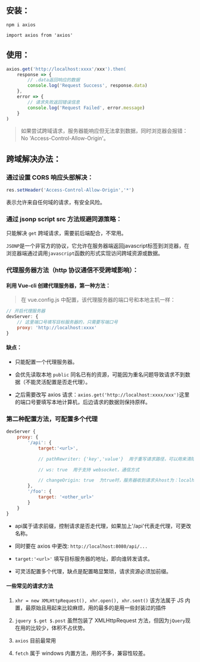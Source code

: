 ## 安装：
`npm i axios`

`import axios from 'axios'`

## 使用：
```js
axios.get('http://localhost:xxxx'/xxx').then(
    response => {
        // .data返回响应的数据
        console.log('Request Success', response.data)
    },
    error => {
        // 请求失败返回错误信息
        console.log('Request Failed', error.message)
    }
)
```
>如果尝试跨域请求，服务器能响应但无法拿到数据，同时浏览器会报错：No 'Access-Control-Allow-Origin'。



## 跨域解决办法：

### 通过设置 CORS 响应头部解决：

```js
res.setHeader('Access-Control-Allow-Origin','*') 
```
表示允许来自任何域的请求，有安全风险。



### 通过 jsonp script src 方法规避同源策略：

只能解决 `get` 跨域请求，需要前后端配合，不常用。

`JSONP`是一个非官方的协议，它允许在服务器端返回javascript标签到浏览器，在浏览器端通过调用`javascript`函数的形式实现访问跨域资源或数据。

### 代理服务器方法（http 协议通信不受跨域影响）：

#### 利用 Vue-cli 创建代理服务器，第一种方法：
>在 vue.config.js 中配置，该代理服务器的端口号和本地主机一样：

```js
// 开启代理服务器
devServer: {
    // 这里端口号填写目标服务器的，只需要写端口号
    proxy: 'http://localhost:xxxx'
}
```

#### 缺点：

- 只能配置一个代理服务器。

- 会优先读取本地 `public` 同名已有的资源，可能因为重名问题导致请求不到数据（不能灵活配置是否走代理）。

- 之后需要改写 axios 请求：`axios.get('http://localhost:xxxx/xxx')`这里的端口号要填写本地计算机，后边请求的数据则保持原样。


### 第二种配置方法，可配置多个代理

```js
devServer {
    proxy: {
        '/api': {
            target:'<url>',

            // pathRewriter: {'key','value'}  用于重写请求路径，可以用来清除请求头：pathRewriter:{'^api':''} 将/api替换为空值。

            // ws: true  用于支持 websocket，通信方式

            // changeOrigin: true  为true时，服务器收到请求头host为：localhost:5000(相当于说谎), false 时为 localhost:8080。在React脚手架里默认false。
        },
        '/foo': {
            target: '<other_url>'
        }
    }
}
```

- api属于请求前缀，控制请求是否走代理，如果加上'/api'代表走代理，可更改名称。

- 同时要在 axios 中更改: `http://localhost:8080/api/...`

- `target:'<url>'` 填写目标服务器的地址，即向谁转发请求。

- 可灵活配置多个代理，缺点是配置略显繁琐，请求资源必须加前缀。


#### 一些常见的请求方法

1. `xhr = new XMLHttpRequest(), xhr.open(), xhr.sent()`
该方法属于 JS 内置，最原始且用起来比较麻烦，用的最多的是用一些封装过的插件

2. `jquery $.get $.post`
虽然包装了 XMLHttpRequest 方法，但因为`jQuery`现在用的比较少，体积不占优势。

3. `axios` 目前最常用

4. `fetch` 属于 windows 内置方法，用的不多，兼容性较差。
